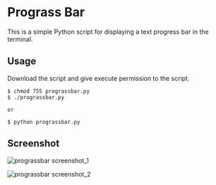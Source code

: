 # Prograss Bar

This is a simple Python script for displaying a text progress bar in the terminal.

## Usage

Download the script and give execute permission to the script.

```
$ chmod 755 prograssbar.py
$ ./prograssbar.py

or

$ python prograssbar.py
```

## Screenshot

![prograssbar screenshot_1](https://raw.github.com/jjongyeonglee/python-example/master/screenshots/IMG_05.png)

![prograssbar screenshot_2](https://raw.github.com/jjongyeonglee/python-example/master/screenshots/IMG_06.png)
